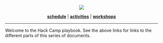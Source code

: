 <a name="top"></a>
<p align="center"><img src="https://raw.githubusercontent.com/hackedu/dinosaurs/179949058c452c095b77a4a83604d96977d71eb1/smart_dinosaur_docs.png"></p>
<p align="center">
<b><a href="SCHEDULE.md">schedule</a></b>
|
<b><a href="ACTIVITIES.md">activities</a></b>
|
<b><a href="workshops/">workshops</a></b>
</p>

-------------------------------------------------------------------------------

Welcome to the Hack Camp playbook. See the above links for links to the
different parts of this series of documents.
